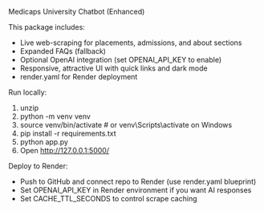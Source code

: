 
Medicaps University Chatbot (Enhanced)

This package includes:
- Live web-scraping for placements, admissions, and about sections
- Expanded FAQs (fallback)
- Optional OpenAI integration (set OPENAI_API_KEY to enable)
- Responsive, attractive UI with quick links and dark mode
- render.yaml for Render deployment

Run locally:
1. unzip
2. python -m venv venv
3. source venv/bin/activate   # or venv\Scripts\activate on Windows
4. pip install -r requirements.txt
5. python app.py
6. Open http://127.0.0.1:5000/

Deploy to Render:
- Push to GitHub and connect repo to Render (use render.yaml blueprint)
- Set OPENAI_API_KEY in Render environment if you want AI responses
- Set CACHE_TTL_SECONDS to control scrape caching
